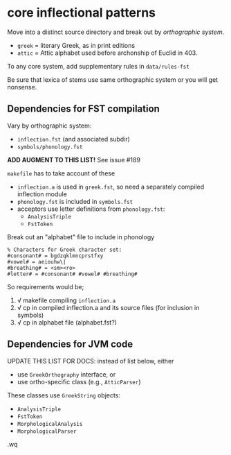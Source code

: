 
# core inflectional patterns


Move into a distinct source directory and break out by *orthographic system*.

- `greek` = literary Greek, as in print editions
- `attic` = Attic alphabet used before archonship of Euclid in 403.

To any core system, add supplementary rules in `data/rules-fst`

Be sure that lexica of stems use same orthographic system or you will get nonsense.



## Dependencies for FST compilation

Vary by orthographic system:

- `inflection.fst` (and associated subdir)
- `symbols/phonology.fst`


**ADD AUGMENT TO THIS LIST!** See issue #189

`makefile` has to take account of these




- `inflection.a` is used in `greek.fst`, so need a separately compiled inflection module
- `phonology.fst` is included in `symbols.fst`
- acceptors use letter definitions from `phonology.fst`:
    - `AnalysisTriple`
    - `FstToken`

Break out an "alphabet" file to include in phonology


    % Characters for Greek character set:
    #consonant# = bgdzqklmncprstfxy
    #vowel# = aeiouhw\|
    #breathing# = <sm><ro>
    #letter# = #consonant# #vowel# #breathing#



So requirements would be;

1. √ makefile compiling `inflection.a`
2. √ cp in compiled inflection.a and its source files (for inclusion in symbols)
3. √ cp in alphabet file (alphabet.fst?)


## Dependencies for JVM code

UPDATE THIS LIST FOR DOCS:  instead of list below, either

- use `GreekOrthography` interface, or
- use ortho-specific class (e.g., `AtticParser`)


These classes use `GreekString` objects:

- `AnalysisTriple`
- `FstToken`
- `MorphologicalAnalysis`
- `MorphologicalParser`


.wq
